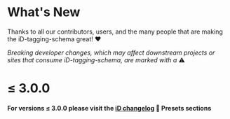 # What's New

Thanks to all our contributors, users, and the many people that are making the iD-tagging-schema great! :heart:


_Breaking developer changes, which may affect downstream projects or sites that consume iD-tagging-schema, are marked with a_ :warning:

<!--
# A.B.C

## New Presets
## Changed Presets
## New and Changed Fields

[#xxxx]: https://github.com/openstreetmap/id-tagging-schema/issues/xxxx
[@xxxx]: https://github.com/xxxx
[#prxxxx]: https://github.com/openstreetmap/id-tagging-schema/pull/xxxx
-->

# ≤ 3.0.0

#### For versions ≤ 3.0.0 please visit the [iD changelog](https://github.com/openstreetmap/iD/blob/develop/CHANGELOG.md) :rocket: Presets sections